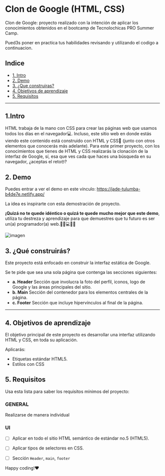# Clon de Google (HTML, CSS)

Clon de Google: proyecto realizado con la intención de aplicar los conocimientos obtenidos en el bootcamp de Tecnolochicas PRO Summer Camp.

Pued3s poner en practica tus habilidades revisando y utilizando el codigo a continuacion.

## Indice 

* [1. Intro](https://github.com/Montsecast27/clon-de-google/blob/main/README.md#1intro)
* [2. Demo](https://github.com/Montsecast27/clon-de-google/edit/main/README.md#2-demo)
* [3. ¿Que construiras?](https://github.com/Montsecast27/clon-de-google/edit/main/README.md#3-qu%C3%A9-construir%C3%A1s)
* [4. Objetivos de aprendizaje](https://github.com/Montsecast27/clon-de-google/edit/main/README.md#4-objetivos-de-aprendizaje)
* [5. Requisitos](https://github.com/Montsecast27/clon-de-google/edit/main/README.md#5-requisitos)
****

## 1.Intro
HTML trabaja de la mano con CSS para crear las páginas web que usamos todos los días en el navegador💻. Incluso, este sitio web en donde estás viendo este contenido está construido con HTML y CSS🤯 (junto con otros elementos que conocerás más adelante). Para este primer proyecto, con los conocimientos que tienes de HTML y CSS realizarás la clonación de la interfaz de Google, sí, esa que ves cada que haces una búsqueda en su navegador, ¿aceptas el reto🤓?

## 2. Demo
Puedes entrar a ver el demo en este vínculo: https://jade-tulumba-b4de7e.netlify.app/

La idea es inspirarte con esta demostración de proyecto. 

**¡Quizá no te quede idéntico o quizá te quede mucho mejor que este demo**, utiliza tu destreza y aprendizaje para que demuestres que tu futuro es ser un(a) programador(a) web.👩🏻💻👦🏻

![imagen]("./../imagenes/googlelogo.png")


## 3. ¿Qué construirás?

Este proyecto está enfocado en construir la interfaz estática de Google.

Se te pide que sea una sola página que contenga las secciones siguientes:
  - **a. Header**
    Sección que involucra la foto del perfil, iconos, logo de Google y las áreas principales del sitio.
  - **b. Main**
    Sección del contenedor para los elementos centrales de la página. 
  - **c. Footer**
    Sección que incluye hipervínculos al final de la página.

****

## 4. Objetivos de aprendizaje

El objetivo principal de este proyecto es desarrollar una interfaz utilizando HTML y CSS, en toda su aplicación.

Aplicarás:

- Etiquetas estándar HTML5.
- Estilos con CSS


## 5. Requisitos

Usa esta lista para saber los requisitos mínimos del proyecto:

### GENERAL

Realizarse de manera individual

### UI
- [ ] Aplicar en todo el sitio HTML semántico de estándar no.5 (HTML5).
- [ ] Aplicar tipos de selectores en CSS.
- [ ] Sección `Header`, `main`, `footer`


Happy coding!❤
